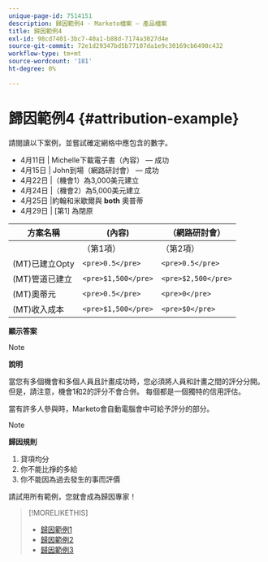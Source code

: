 ```yaml
---
unique-page-id: 7514151
description: 歸因範例4 - Marketo檔案 — 產品檔案
title: 歸因範例4
exl-id: 98cd7401-3bc7-40a1-b88d-7174a3027d4e
source-git-commit: 72e1d29347bd5b77107da1e9c30169cb6490c432
workflow-type: tm+mt
source-wordcount: '181'
ht-degree: 0%

---
```


# 歸因範例4 {#attribution-example}

請閱讀以下案例，並嘗試確定網格中應包含的數字。

* 4月11日 | Michelle下載電子書（內容） — 成功
* 4月15日 | John到場（網路研討會） — 成功
* 4月22日 |（機會1）為3,000美元建立
* 4月24日 |（機會2）為5,000美元建立
* 4月25日 |約翰和米歇爾與 **both** 奧普蒂
* 4月29日 | [第1] 為閉原

| 方案名稱 | (內容) | （網路研討會） |
|---|---|---|
|  | （第1項） | （第2項） | （第1項） | （第2項） |
| (MT)已建立Opty | `<pre>0.5</pre>` | `<pre>0.5</pre>` | `<pre>0.5</pre>` | `<pre>0.5</pre>` |
| (MT)管道已建立 | `<pre>$1,500</pre>` | `<pre>$2,500</pre>` | `<pre>$1,500</pre>` | `<pre>$2,500</pre>` |
| (MT)奧蒂元 | `<pre>0.5</pre>` | `<pre>0</pre>` | `<pre>0.5</pre>` | `<pre>0</pre>` |
| (MT)收入成本 | `<pre>$1,500</pre>` | `<pre>$0</pre>` | `<pre>$1,500</pre>` | `<pre>$0</pre>` |

**顯示答案**

>[!NOTE]
>
>**說明**
>
>當您有多個機會和多個人員且計畫成功時，您必須將人員和計畫之間的評分分開。 但是，請注意，機會1和2的評分不會合併。 每個都是一個獨特的信用評估。
>
>當有許多人參與時，Marketo會自動電腦會中可給予評分的部分。

>[!NOTE]
>
>**歸因規則**
>
>1. 貸項均分
>1. 你不能比掙的多給
>1. 你不能因為過去發生的事而評價


請試用所有範例，您就會成為歸因專家！

>[!MORELIKETHIS]
>
>* [歸因範例1](/help/marketo/product-docs/reporting/revenue-cycle-analytics/revenue-tools/attribution/attribution-example-1.md)
>* [歸因範例2](/help/marketo/product-docs/reporting/revenue-cycle-analytics/revenue-tools/attribution/attribution-example-2.md)
>* [歸因範例3](/help/marketo/product-docs/reporting/revenue-cycle-analytics/revenue-tools/attribution/attribution-example-3.md)

